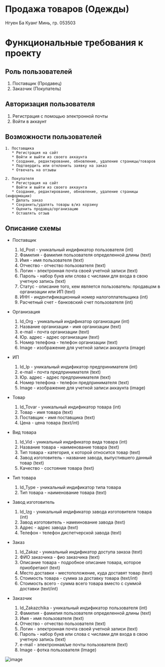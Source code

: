 # Продажа товаров (Одежды)
Нгуен Ба Куанг Минь, гр. 053503

# Функциональные требования к проекту

## Роль пользователей 
   1. Поставщик (Продавец)
   2. Заказчик (Покупатель)
   
## Авторизация пользователя
   1. Регистрация с помощью электронной почты
   2. Войти в аккаунт
 
## Возможности пользователей 
    1. Поставщика
       * Регистрация на сайт
       * Войти и выйти из своего аккаунта
       * Создание, редактирование, обновление, удаление страницы/товаров
       * Подтвердить или отклонить заявку на заказ
       * Отвечать на отзывы
       
    2. Покупателя   
       * Регистрация на сайт
       * Войти и выйти из своего аккаунта
       * Создание, редактирование, обновление, удаление страницы (информации)
       * Делать заказ
       * Сохранить/удалять товары в/из корзину
       * Оценить продавца/организацию
       * Оставлять отзыв
    
 ## Описание схемы
      
 - Поставщик
   1. Id_Post - уникальный индификатор пользователя (int)
   2. Фамилия - фамилия пользователя определенной длины (text)
   3. Имя - имя пользователя (text)
   4. Отчество - отчество пользователя (text)
   5. Логин - электронная почта своей учетной записи (text)
   6. Пароль - набор букв или слова с числами для входа в свою учетную запись (teхt)
   7. Статус - описание того, кем является пользователь: продавцом в организации или ИП (text)
   8. ИНН - индентификационный номер налогоплательщика (int)
   9. Расчетный счет - банковский счет пользователя (int)
        
 - Организация
   1. Id_Org - уникальный индификатор организации (int)
   2. Название организации - имя организации (text)
   3. e-mail - почта организации (text)
   4. Юр. адрес - адрес организации (text)
   5. Номер телефона - телефон организации (text)
   6. Image - изображение для учетной записи аккаунта (image)
        
 - ИП
   1. Id_Ip - уникальный индификатор предпринимателя (int)
   2. e-mail - почта предпринимателя (text)
   3. Юр. адрес - адрес предпринимателя (text)
   4. Номер телефона - телефон предпринимателя (text)
   5. Image - изображение для учетной записи аккаунта (image)
        
 - Товар
   1. Id_Tovar - уникальный индификатор товара (int)
   2. Товар - имя товара (text)
   3. Поставщик - имя поставщика (text)
   4. Цена - цена товара (text/int)
        
 - Вид товара 
   1. Id_Vid - уникальный индификатор вида товара (int)
   2. Название товара - наименование товара (text)
   3. Тип товара - категория, к которой относится товар (text)
   4. Завод изготовитель - название завода, выпустившего данный товар (text)
   5. Качество - состояние товара (text)
        
 - Тип товара
   1. Id_Type - уникальный индификатор типа товара
   2. Тип товара - наименование товара (text)
        
 - Завод изготовитель
   1. Id_Izg - уникальный индификатор завода изготовителя товара (int)
   2. Завод изготовитель - намеинование завода (text)
   3. Адрес - адрес завода (text)
   4. Телефон - телефон диспетчерской завода (text)
        
 - Заказ 
   1. Id_Zakaz - уникальный индификатор доступа заказа (text)
   2. ФИО заказчика - фио заказчика (text)
   3. Описание товара - подробное описание товара, которое приобретают (text)
   4. Место доставки - местоположение, куда доставят товар (text)
   5. Стоимость товара - сумма за доставку товара (text/int)
   6. Стоимость всего - сумма всего товара вместо с суммой доставки (text/int)
        
 - Заказчик
   1. Id_Zakazchika - уникальный индификатор пользователя (int)
   2. Фамилия - фамилия пользователя определенной длины (text)
   3. Имя - имя пользователя (text)
   4. Отчество - отчество пользователя (text)
   5. Логин - электронная почта своей учетной записи (text)
   6. Пароль - набор букв или слова с числами для входа в свою учетную запись (teхt)
   7. e-mail - электронная/ые почты пользователя (text)
   8. Image - фотка пользователя (Image)
        
        
![image](https://user-images.githubusercontent.com/79207246/194947037-a2d60d2d-e1a8-4c58-a0ba-82e566025a75.png)


